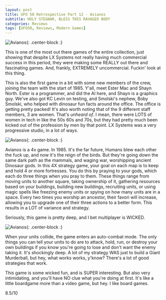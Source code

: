 ```yaml
---
layout: post
title: UFO 50 Retrospective Part 12 - Avianos
subtitle: HOLY STEGNAR, BLESS THIS RAVAGED BODY
categories: Reviews
tags: [UFO50, Reviews, Modern Games]
---
```


![Avianos](https://imgur.com/uEJP5VD.png){: .center-block :}

This is one of the most out there games of the entire collection, just showing that despite LX Systems not really having much commercial success in this period, they were making some REALLY out there and fascinating games. And, frankly, EXTREMELY uncommercial. Fuckin' look at this thing.

This is also the first game in a bit with some new members of the crew, joining the team with the start of 1985. Y'all, meet Ester Mac and Shayn North. Ester is a programmer, and did the AI here, and Shayn is a graphics guy. We've also got KC Levin on testing, and Smolski's nephew, Boby Smolski, who helped with dinosaur fun facts around the office. The office is getting pretty packed! It's also worth noting that of the 9 different staff members, 3 are women. That's *unheard of*. I mean, there were LOTS of women in tech in like the 50s 60s and 70s, but they had pretty much been kicked out of the profession by men by that point. LX Systems was a very progressive studio, in a lot of ways. 

![Avianos](https://imgur.com/tP7S01s.png){: .center-block :}


Avianos is a 4x game. In 1985. It's the far future, Humans blew each other the fuck up, and now it's the reign of the birds. But they're going down the same dark path as the mammals, and waging war, worshipping ancient Dinosaur gods. In this 4X strategy game, your goal on each map is to keep and hold 4 or more fortresses. You do this by praying to your gods, which each do three things when you pray to them. These things range from moving units to another square, taking ownership of it, gathering resources based on your buildings, building new buildings, recruiting units, or using magic spells like freezing enemy units or spying on how many units are in a space. Every two times you worship an ancestor, their favori will increase, allowing you to upgrade one of their three actions to a better form. This results in a LOT of variance and strategy.

Seriously, this game is pretty deep, and I bet multiplayer is WICKED.

![Avianos](https://imgur.com/nwOFhZJ.png){: .center-block :}

When your units collide, the game enters an auto-combat mode. The only things you can tell your units to do are to attack, hold, run, or destroy your own buildings if you know you're going to lose and don't want the enemy taking it. It's shockingly deep. A lot of my strategy WAS just to build a Giant Murderball, but hey, what works works, y'know? There's a lot of good strategies that work.

This game is some wicked fun, and is SUPER interesting. But also very intimidating, and you'll have NO clue what you're doing at first. It's like a little boardgame more than a video game, but hey. I like board games.

8.5/10
